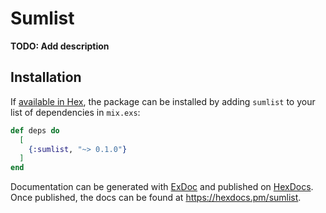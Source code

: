 # Sumlist

**TODO: Add description**

## Installation

If [available in Hex](https://hex.pm/docs/publish), the package can be installed
by adding `sumlist` to your list of dependencies in `mix.exs`:

```elixir
def deps do
  [
    {:sumlist, "~> 0.1.0"}
  ]
end
```

Documentation can be generated with [ExDoc](https://github.com/elixir-lang/ex_doc)
and published on [HexDocs](https://hexdocs.pm). Once published, the docs can
be found at <https://hexdocs.pm/sumlist>.

